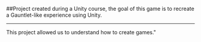 ##Project created during a Unity course, the goal of this game is to recreate a Gauntlet-like experience using Unity.

--- 

This project allowed us to understand how to create games."
